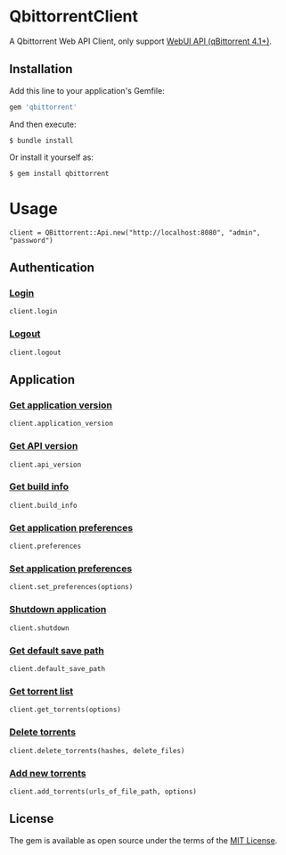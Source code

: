 # QbittorrentClient

A Qbittorrent Web API Client, only support [WebUI API (qBittorrent 4.1+)](<https://github.com/qbittorrent/qBittorrent/wiki/WebUI-API-(qBittorrent-4.1)>).

## Installation

Add this line to your application's Gemfile:

```ruby
gem 'qbittorrent'
```

And then execute:

    $ bundle install

Or install it yourself as:

    $ gem install qbittorrent

# Usage

```
client = QBittorrent::Api.new("http://localhost:8080", "admin", "password")
```

## Authentication

### **[Login](<https://github.com/qbittorrent/qBittorrent/wiki/WebUI-API-(qBittorrent-4.1)>)**

```
client.login
```

### **[Logout](<https://github.com/qbittorrent/qBittorrent/wiki/WebUI-API-(qBittorrent-4.1)#logout>)**

```
client.logout
```

## Application

### **[Get application version](<https://github.com/qbittorrent/qBittorrent/wiki/WebUI-API-(qBittorrent-4.1)#get-application-version>)**

```
client.application_version
```

### **[Get API version](<https://github.com/qbittorrent/qBittorrent/wiki/WebUI-API-(qBittorrent-4.1)#get-api-version>)**

```
client.api_version
```

### **[Get build info](<https://github.com/qbittorrent/qBittorrent/wiki/WebUI-API-(qBittorrent-4.1)#get-build-info>)**

```
client.build_info
```

### **[Get application preferences](<https://github.com/qbittorrent/qBittorrent/wiki/WebUI-API-(qBittorrent-4.1)#get-application-preferences>)**

```
client.preferences
```

### **[Set application preferences](https://github.com/qbittorrent/qBittorrent/wiki/WebUI-API-(qBittorrent-4.1)#set-application-preferences)**
```
client.set_preferences(options)
```

### **[Shutdown application](<https://github.com/qbittorrent/qBittorrent/wiki/WebUI-API-(qBittorrent-4.1)#shutdown-application>)**

```
client.shutdown
```

### **[Get default save path](<https://github.com/qbittorrent/qBittorrent/wiki/WebUI-API-(qBittorrent-4.1)#get-default-save-path>)**

```
client.default_save_path
```

### **[Get torrent list](https://github.com/qbittorrent/qBittorrent/wiki/WebUI-API-(qBittorrent-4.1)#get-torrent-list)**
```
client.get_torrents(options)
```
### **[Delete torrents](https://github.com/qbittorrent/qBittorrent/wiki/WebUI-API-(qBittorrent-4.1)#delete-torrents)**
```
client.delete_torrents(hashes, delete_files)
```
### **[Add new torrents](<https://github.com/qbittorrent/qBittorrent/wiki/WebUI-API-(qBittorrent-4.1)#add-new-torrent>)**

```
client.add_torrents(urls_of_file_path, options)
```

## License

The gem is available as open source under the terms of the [MIT License](https://opensource.org/licenses/MIT).
